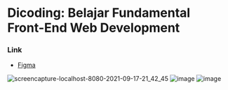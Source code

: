 # Dicoding: Belajar Fundamental Front-End Web Development
<h3>Link</h3>
<ul>
  <li><a href="https://www.figma.com/file/u0Xfpzgj2GjQuHx7y87SOu/Cake?node-id=0%3A1">Figma</a></li>
</ul>

![screencapture-localhost-8080-2021-09-17-21_42_45](https://user-images.githubusercontent.com/48237280/133803227-c85cf2f3-140e-4745-a1bc-b39441c0c353.png)
![image](https://user-images.githubusercontent.com/48237280/133803051-4464ccae-bb38-4e72-927b-a3f897e171e9.png)
![image](https://user-images.githubusercontent.com/48237280/133803091-9468a7d5-a14e-43a7-9b2a-ec32ee02a41f.png)
